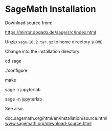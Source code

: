 # SageMath Installation

Download source from:

https://mirror.dogado.de/sage/src/index.html

Unzip <code>sage-10.2.tar.gz</code> to home directory <code>$HOME</code>.

Change into the installation directory:

cd sage

./configure

make

sage -i jupyterlab

sage -n jupyterlab

See also:

doc.sagemath.org/html/en/installation/source.html
www.sagemath.org/download-source.html

